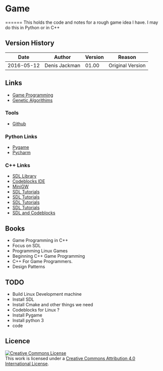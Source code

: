 # Game
======
This holds the code and notes for a rough game idea I have.
I may do this in Python or in C++ 

## Version History 
|Date |Author|Version|Reason|
|----------|-------------|-----|--------------------------------------|
|2016-05-12|Denis Jackman|01.00|Original Version |

## Links
* [Game Programming](http://gameprogrammingpatterns.com/)
* [Genetic Algorithims](http://www.ai-junkie.com/ga/intro/gat1.html)

### Tools 
* [Github](https://github.com/)

### Python Links 
* [Pygame](http://pygame.org/hifi.html)
* [Pycharm](https://www.jetbrains.com/pycharm/)

### C++ Links
* [SDL Library](https://www.libsdl.org/index.php)
* [Codeblocks IDE](http://www.codeblocks.org/)
* [MiniGW](http://www.mingw.org/)
* [SDL Tutorials](http://lazyfoo.net/SDL_tutorials/)
* [SDL Tutorials](http://www.sdltutorials.com/)
* [SDL Tutorials](http://www.willusher.io/pages/sdl2/)
* [SDL Tutorials](http://gamedevgeek.com/tutorials/getting-started-with-sdl/)
* [SDL and Codeblocks](http://wiki.codeblocks.org/index.php/Using_SDL_with_Code::Blocks)

## Books 
* Game Programming in C++ 
* Focus on SDL
* Programming Linux Games
* Beginning C++ Game Programming
* C++ For Game Programmers.
* Design Patterns 

## TODO 
* Build Linux Development machine 
* Install SDL 
* Install Cmake and other things we need 
* Codeblocks for Linux ?
* Install Pygame 
* Install python 3 
* code 

## Licence 
<a rel="license" href="http://creativecommons.org/licenses/by/4.0/"><img alt="Creative Commons License" style="border-width:0" src="https://i.creativecommons.org/l/by/4.0/88x31.png" /></a><br />This work is licensed under a <a rel="license" href="http://creativecommons.org/licenses/by/4.0/">Creative Commons Attribution 4.0 International License</a>.